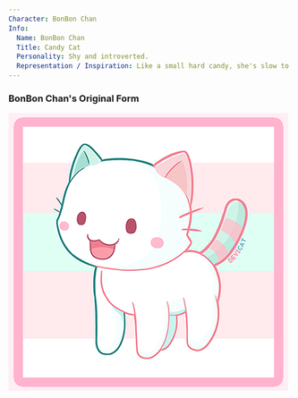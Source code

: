 ```yaml
---
Character: BonBon Chan
Info:
  Name: BonBon Chan
  Title: Candy Cat
  Personality: Shy and introverted. 
  Representation / Inspiration: Like a small hard candy, she's slow to warm up to, but once you do, she'll show all flavors of her personality.
---
```


### BonBon Chan's Original Form

![BonBon Chan](img/BonBonChan.png)

